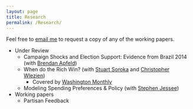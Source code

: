 ```yaml
---
layout: page
title: Research
permalink: /Research/
---
```


Feel free to [email me](mailto:branham@utexas.edu) to request a copy
of any of the working papers.

* Under Review
  + Campaign Shocks and Election Support: Evidence from Brazil 2014
    (with [Brendan Apfeld](http://bapfeld.github.io/))
  + When do the Rich Win? (with
    [Stuart Soroka](http://www.snsoroka.com/) and
    [Christopher Wlezien](http://www.utexas.edu/cola/government/faculty/profile.php?id=cw26629))
    + Covered by
      [Washington Monthly](http://www.washingtonmonthly.com/ten-miles-square/2016/02/to_influence_policy_you_have_t059643.php)
  + Modeling Spending Preferences & Policy (with
    [Stephen Jessee](http://laits.utexas.edu/~sjessee/research.html))
* Working papers
  + Partisan Feedback
